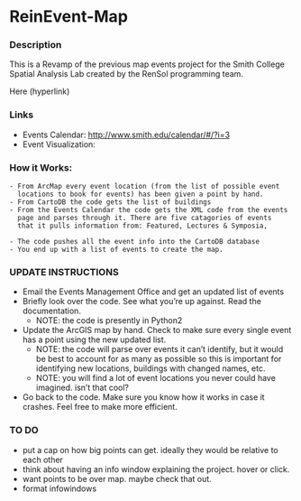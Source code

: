 ReinEvent-Map
=============

### Description
This is a Revamp of the previous map events project for the Smith College Spatial Analysis Lab created by the RenSol programming team.

Here (hyperlink)


### Links
- Events Calendar: http://www.smith.edu/calendar/#/?i=3
- Event Visualization: 

### How it Works:
	- From ArcMap every event location (from the list of possible event
      locations to book for events) has been given a point by hand. 
	- From CartoDB the code gets the list of buildings
	- From the Events Calendar the code gets the XML code from the events
      page and parses through it. There are five catagories of events
      that it pulls information from: Featured, Lectures & Symposia,
      
	- The code pushes all the event info into the CartoDB database
	- You end up with a list of events to create the map.


### UPDATE INSTRUCTIONS
- Email the Events Management Office and get an updated list of events
- Briefly look over the code. See what you’re up against. Read the documentation.
	- NOTE: the code is presently in Python2
- Update the ArcGIS map by hand. Check to make sure every single event has a point using the new updated list.
	- NOTE: the code will parse over events it can’t identify, but it would be best to account for as many as possible so this is important for identifying new locations, buildings with changed names, etc.
	- NOTE: you will find a lot of event locations you never could have imagined. isn’t that cool?
- Go back to the code. Make sure you know how it works in case it crashes. Feel free to make more efficient.

### TO DO
- put a cap on how big points can get. ideally they would be relative to each other
- think about having an info window explaining the project. hover or click.
- want points to be over map. maybe check that out.
- format infowindows
